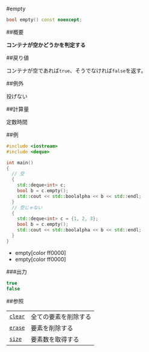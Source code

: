 #empty
```cpp
bool empty() const noexcept;
```

##概要

<b>コンテナが空かどうかを判定する</b>


##戻り値

コンテナが空であれば`true`、そうでなければ`false`を返す。


##例外

投げない


##計算量

定数時間


##例

```cpp
#include <iostream>
#include <deque>

int main()
{
  // 空
  {
    std::deque<int> c;
    bool b = c.empty();
    std::cout << std::boolalpha << b << std::endl;
  }
  // 空じゃない
  {
    std::deque<int> c = {1, 2, 3};
    bool b = c.empty();
    std::cout << std::boolalpha << b << std::endl;
  }
}
```
* empty[color ff0000]
* empty[color ff0000]

###出力

```cpp
true
false
```

##参照


| | |
|-----------------------------------------------------------------------------------------------|--------------------------------|
| [`clear`](/reference/deque/clear.md) | 全ての要素を削除する |
| [`erase`](/reference/deque/erase.md) | 要素を削除する |
| [`size`](/reference/deque/size.md) | 要素数を取得する |


